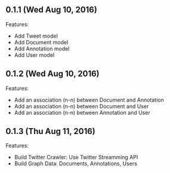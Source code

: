## 0.1.1 (Wed Aug 10, 2016)
Features:
  - Add Tweet model
  - Add Document model
  - Add Annotation model
  - Add User model

## 0.1.2 (Wed Aug 10, 2016)
Features:
  - Add an association (n-n) between Document and Annotation
  - Add an association (n-n) between Document and User
  - Add an association (n-n) between Annotation and User

## 0.1.3 (Thu Aug 11, 2016)
Features:
  - Build Twitter Crawler: Use Twitter Streamming API
  - Build Graph Data: Documents, Annotations, Users
